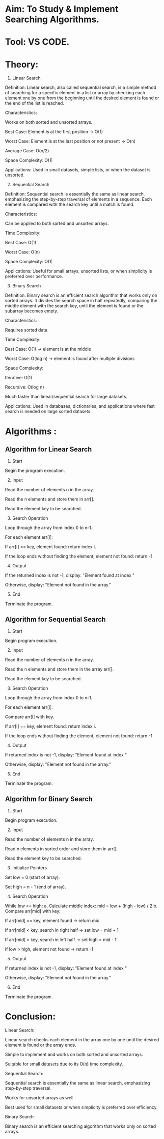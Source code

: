 # Aim: To Study & Implement Searching Algorithms.

# Tool: VS CODE.

# Theory: 

1. Linear Search

Definition:
Linear search, also called sequential search, is a simple method of searching for a specific element in a list or array by checking each element one by one from the beginning until the desired element is found or the end of the list is reached.

Characteristics:

Works on both sorted and unsorted arrays.

Best Case: Element is at the first position → O(1)

Worst Case: Element is at the last position or not present → O(n)

Average Case: O(n/2)

Space Complexity: O(1)

Applications:
Used in small datasets, simple lists, or when the dataset is unsorted.

2. Sequential Search

Definition:
Sequential search is essentially the same as linear search, emphasizing the step-by-step traversal of elements in a sequence. Each element is compared with the search key until a match is found.

Characteristics:

Can be applied to both sorted and unsorted arrays.

Time Complexity:

Best Case: O(1)

Worst Case: O(n)

Space Complexity: O(1)

Applications:
Useful for small arrays, unsorted lists, or when simplicity is preferred over performance.

3. Binary Search

Definition:
Binary search is an efficient search algorithm that works only on sorted arrays. It divides the search space in half repeatedly, comparing the middle element with the search key, until the element is found or the subarray becomes empty.

Characteristics:

Requires sorted data.

Time Complexity:

Best Case: O(1) → element is at the middle

Worst Case: O(log n) → element is found after multiple divisions

Space Complexity:

Iterative: O(1)

Recursive: O(log n)

Much faster than linear/sequential search for large datasets.

Applications:
Used in databases, dictionaries, and applications where fast search is needed on large sorted datasets.

# Algorithms :

## Algorithm for Linear Search
1. Start

Begin the program execution.

2. Input

Read the number of elements n in the array.

Read the n elements and store them in arr[].

Read the element key to be searched.

3. Search Operation

Loop through the array from index 0 to n-1.

For each element arr[i]:

If arr[i] == key, element found: return index i.

If the loop ends without finding the element, element not found: return -1.

4. Output

If the returned index is not -1, display:
"Element found at index <index>"

Otherwise, display:
"Element not found in the array."

5. End

Terminate the program.

## Algorithm for Sequential Search
1. Start

Begin program execution.

2. Input

Read the number of elements n in the array.

Read the n elements and store them in the array arr[].

Read the element key to be searched.

3. Search Operation

Loop through the array from index 0 to n-1.

For each element arr[i]:

Compare arr[i] with key.

If arr[i] == key, element found: return index i.

If the loop ends without finding the element, element not found: return -1.

4. Output

If returned index is not -1, display:
"Element found at index <index>"

Otherwise, display:
"Element not found in the array."

5. End

Terminate the program.

## Algorithm for Binary Search
1. Start

Begin program execution.

2. Input

Read the number of elements n in the array.

Read n elements in sorted order and store them in arr[].

Read the element key to be searched.

3. Initialize Pointers

Set low = 0 (start of array).

Set high = n - 1 (end of array).

4. Search Operation

While low <= high:
a. Calculate middle index: mid = low + (high - low) / 2
b. Compare arr[mid] with key:

If arr[mid] == key, element found → return mid

If arr[mid] < key, search in right half → set low = mid + 1

If arr[mid] > key, search in left half → set high = mid - 1

If low > high, element not found → return -1

5. Output

If returned index is not -1, display:
"Element found at index <index>"

Otherwise, display:
"Element not found in the array."

6. End

Terminate the program.

# Conclusion:

Linear Search:

Linear search checks each element in the array one by one until the desired element is found or the array ends.

Simple to implement and works on both sorted and unsorted arrays.

Suitable for small datasets due to its O(n) time complexity.

Sequential Search:

Sequential search is essentially the same as linear search, emphasizing step-by-step traversal.

Works for unsorted arrays as well.

Best used for small datasets or when simplicity is preferred over efficiency.

Binary Search:

Binary search is an efficient searching algorithm that works only on sorted arrays.

